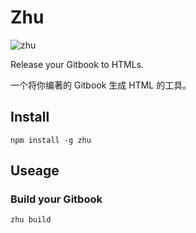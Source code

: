 # Zhu

![zhu](http://git.oschina.net/Cweili/zhu/raw/master/zhu.png)

Release your Gitbook to HTMLs.

一个将你编著的 Gitbook 生成 HTML 的工具。

## Install

```
npm install -g zhu
```

## Useage

### Build your Gitbook

```
zhu build
```
